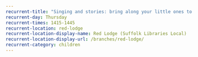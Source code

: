 ```yaml
---
recurrent-title: "Singing and stories: bring along your little ones to enjoy some stories and join in with nursery rhymes and songs"
recurrent-day: Thursday
recurrent-times: 1415-1445
recurrent-location: red-lodge
recurrent-location-display-name: Red Lodge (Suffolk Libraries Local)
recurrent-location-display-url: /branches/red-lodge/
recurrent-category: children
---
```

